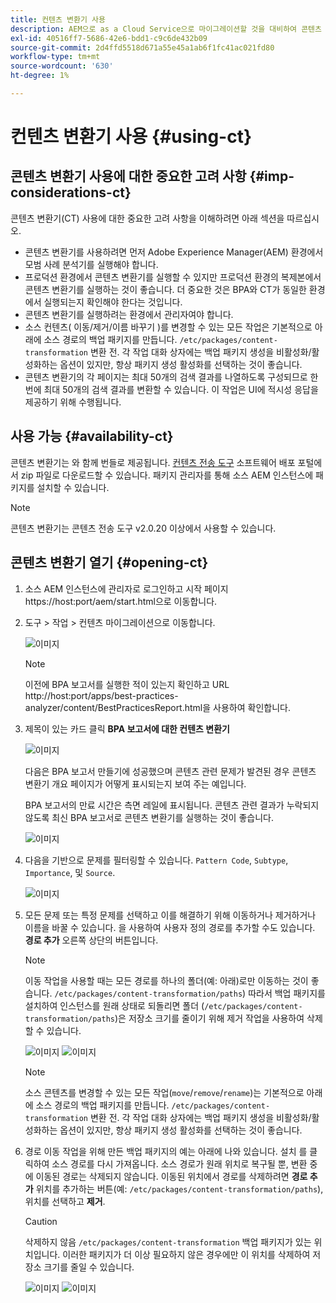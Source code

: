 ```yaml
---
title: 컨텐츠 변환기 사용
description: AEM으로 as a Cloud Service으로 마이그레이션할 것을 대비하여 콘텐츠 구조를 변형하는 방법에 대해 알아봅니다.
exl-id: 40516ff7-5686-42e6-bdd1-c9c6de432b09
source-git-commit: 2d4ffd5518d671a55e45a1ab6f1fc41ac021fd80
workflow-type: tm+mt
source-wordcount: '630'
ht-degree: 1%

---
```


# 컨텐츠 변환기 사용 {#using-ct}

## 콘텐츠 변환기 사용에 대한 중요한 고려 사항 {#imp-considerations-ct}

콘텐츠 변환기(CT) 사용에 대한 중요한 고려 사항을 이해하려면 아래 섹션을 따르십시오.

* 콘텐츠 변환기를 사용하려면 먼저 Adobe Experience Manager(AEM) 환경에서 모범 사례 분석기를 실행해야 합니다.
* 프로덕션 환경에서 콘텐츠 변환기를 실행할 수 있지만 프로덕션 환경의 복제본에서 콘텐츠 변환기를 실행하는 것이 좋습니다. 더 중요한 것은 BPA와 CT가 동일한 환경에서 실행되는지 확인해야 한다는 것입니다.
* 콘텐츠 변환기를 실행하려는 환경에서 관리자여야 합니다.
* 소스 컨텐츠( 이동/제거/이름 바꾸기 )를 변경할 수 있는 모든 작업은 기본적으로 아래에 소스 경로의 백업 패키지를 만듭니다. `/etc/packages/content-transformation` 변환 전. 각 작업 대화 상자에는 백업 패키지 생성을 비활성화/활성화하는 옵션이 있지만, 항상 패키지 생성 활성화를 선택하는 것이 좋습니다.
* 콘텐츠 변환기의 각 페이지는 최대 50개의 검색 결과를 나열하도록 구성되므로 한 번에 최대 50개의 검색 결과를 변환할 수 있습니다. 이 작업은 UI에 적시성 응답을 제공하기 위해 수행됩니다.

## 사용 가능 {#availability-ct}

콘텐츠 변환기는 와 함께 번들로 제공됩니다. [컨텐츠 전송 도구](/help/journey-migration/content-transfer-tool/using-content-transfer-tool/getting-started-content-transfer-tool.md) 소프트웨어 배포 포털에서 zip 파일로 다운로드할 수 있습니다. 패키지 관리자를 통해 소스 AEM 인스턴스에 패키지를 설치할 수 있습니다.

>[!NOTE]
>콘텐츠 변환기는 콘텐츠 전송 도구 v2.0.20 이상에서 사용할 수 있습니다.

## 콘텐츠 변환기 열기 {#opening-ct}

1. 소스 AEM 인스턴스에 관리자로 로그인하고 시작 페이지 https://host:port/aem/start.html으로 이동합니다.
1. 도구 > 작업 > 컨텐츠 마이그레이션으로 이동합니다.

   ![이미지](/help/journey-migration/content-transformer/assets/ct-1.png)

   >[!NOTE]
   > 이전에 BPA 보고서를 실행한 적이 있는지 확인하고 URL http://host:port/apps/best-practices-analyzer/content/BestPracticesReport.html을 사용하여 확인합니다.

1. 제목이 있는 카드 클릭 **BPA 보고서에 대한 컨텐츠 변환기**

   ![이미지](/help/journey-migration/content-transformer/assets/ct-2.png)

   다음은 BPA 보고서 만들기에 성공했으며 콘텐츠 관련 문제가 발견된 경우 콘텐츠 변환기 개요 페이지가 어떻게 표시되는지 보여 주는 예입니다.

   BPA 보고서의 만료 시간은 측면 레일에 표시됩니다. 콘텐츠 관련 결과가 누락되지 않도록 최신 BPA 보고서로 콘텐츠 변환기를 실행하는 것이 좋습니다.

   ![이미지](/help/journey-migration/content-transformer/assets/ct-3.png)

1. 다음을 기반으로 문제를 필터링할 수 있습니다. `Pattern Code`, `Subtype`, `Importance`, 및 `Source`.

   ![이미지](/help/journey-migration/content-transformer/assets/ct-4.png)

1. 모든 문제 또는 특정 문제를 선택하고 이를 해결하기 위해 이동하거나 제거하거나 이름을 바꿀 수 있습니다. 을 사용하여 사용자 정의 경로를 추가할 수도 있습니다. **경로 추가** 오른쪽 상단의 버튼입니다.

   >[!NOTE]
   > 이동 작업을 사용할 때는 모든 경로를 하나의 폴더(예: 아래)로만 이동하는 것이 좋습니다. `/etc/packages/content-transformation/paths`) 따라서 백업 패키지를 설치하여 인스턴스를 원래 상태로 되돌리면 폴더 (`/etc/packages/content-transformation/paths`)은 저장소 크기를 줄이기 위해 제거 작업을 사용하여 삭제할 수 있습니다.

   ![이미지](/help/journey-migration/content-transformer/assets/ct-5.png)
   ![이미지](/help/journey-migration/content-transformer/assets/ct-6.png)

   >[!NOTE]
   > 소스 콘텐츠를 변경할 수 있는 모든 작업(`move`/`remove`/`rename`)는 기본적으로 아래에 소스 경로의 백업 패키지를 만듭니다. `/etc/packages/content-transformation` 변환 전. 각 작업 대화 상자에는 백업 패키지 생성을 비활성화/활성화하는 옵션이 있지만, 항상 패키지 생성 활성화를 선택하는 것이 좋습니다.

1. 경로 이동 작업을 위해 만든 백업 패키지의 예는 아래에 나와 있습니다. 설치 를 클릭하여 소스 경로를 다시 가져옵니다. 소스 경로가 원래 위치로 복구될 뿐, 변환 중에 이동된 경로는 삭제되지 않습니다. 이동된 위치에서 경로를 삭제하려면 **경로 추가** 위치를 추가하는 버튼(예: `/etc/packages/content-transformation/paths`), 위치를 선택하고 **제거**.

   >[!CAUTION]
   > 삭제하지 않음 `/etc/packages/content-transformation` 백업 패키지가 있는 위치입니다. 이러한 패키지가 더 이상 필요하지 않은 경우에만 이 위치를 삭제하여 저장소 크기를 줄일 수 있습니다.

   ![이미지](/help/journey-migration/content-transformer/assets/ct-7.png)
   ![이미지](/help/journey-migration/content-transformer/assets/ct-8.png)
